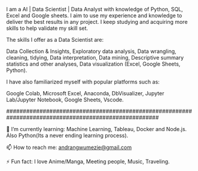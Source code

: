 I am a AI | Data Scientist | Data Analyst with knowledge of Python, SQL, Excel and Google sheets. I aim to use my experience and knowledge to deliver the best results in any project. I keep studying and acquiring more skills to help validate my skill set.

The skills I offer as a Data Scientist are:

Data Collection & Insights,
Exploratory data analysis,
Data wrangling, cleaning, tidying,
Data interpretation,
Data mining,
Descriptive summary statistics and other analyses,
Data visualization (Excel, Google Sheets, Python).

I have also familiarized myself with popular platforms such as:

Google Colab,
Microsoft Excel,
Anaconda,
DbVisualizer,
Jupyter Lab/Jupyter Notebook,
Google Sheets,
Vscode.

######################################################################################################

🌱 I’m currently learning: Machine Learning, Tableau, Docker and Node.js. Also Python(Its a never ending learning process).

📫 How to reach me: andrangwumezie@gmail.com

⚡ Fun fact: I love Anime/Manga, Meeting people, Music, Traveling.















